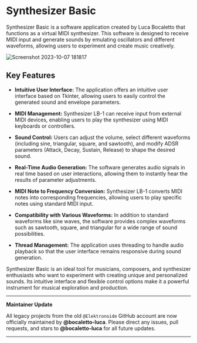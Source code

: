# Synthesizer Basic

Synthesizer Basic is a software application created by Luca Bocaletto that functions as a virtual MIDI synthesizer. This software is designed to receive MIDI input and generate sounds by emulating oscillators and different waveforms, allowing users to experiment and create music creatively.

![Screenshot 2023-10-07 181817](https://github.com/elektronoide/Synthesizer-LB-1/assets/134635227/31ec5605-264e-4e79-8b88-f8aea25acd35)

## Key Features

- **Intuitive User Interface:** The application offers an intuitive user interface based on Tkinter, allowing users to easily control the generated sound and envelope parameters.

- **MIDI Management:** Synthesizer LB-1 can receive input from external MIDI devices, enabling users to play the synthesizer using MIDI keyboards or controllers.

- **Sound Control:** Users can adjust the volume, select different waveforms (including sine, triangular, square, and sawtooth), and modify ADSR parameters (Attack, Decay, Sustain, Release) to shape the desired sound.

- **Real-Time Audio Generation:** The software generates audio signals in real time based on user interactions, allowing them to instantly hear the results of parameter adjustments.

- **MIDI Note to Frequency Conversion:** Synthesizer LB-1 converts MIDI notes into corresponding frequencies, allowing users to play specific notes using standard MIDI input.

- **Compatibility with Various Waveforms:** In addition to standard waveforms like sine waves, the software provides complex waveforms such as sawtooth, square, and triangular for a wide range of sound possibilities.

- **Thread Management:** The application uses threading to handle audio playback so that the user interface remains responsive during sound generation.

Synthesizer Basic is an ideal tool for musicians, composers, and synthesizer enthusiasts who want to experiment with creating unique and personalized sounds. Its intuitive interface and flexible control options make it a powerful instrument for musical exploration and production.

---

**Maintainer Update**

All legacy projects from the old `@Elektronoide` GitHub account are now officially maintained by **@bocaletto-luca**. Please direct any issues, pull requests, and stars to **@bocaletto-luca** for all future updates.

---
